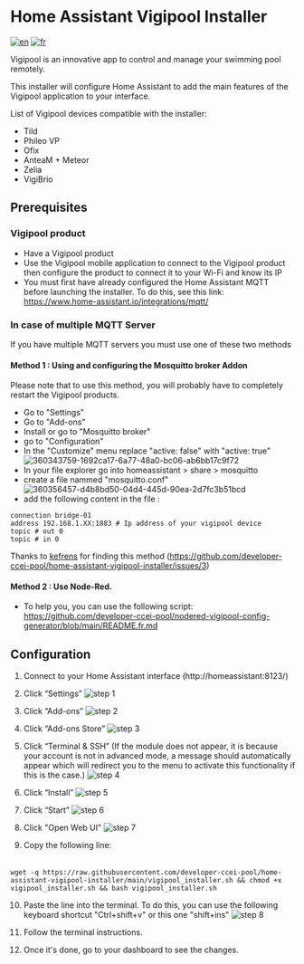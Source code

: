 # Home Assistant Vigipool Installer 

[![en](https://img.shields.io/badge/lang-en-white.svg)](https://github.com/developer-ccei-pool/home-assistant-vigipool-installer/blob/master/README.md)
[![fr](https://img.shields.io/badge/lang-fr-white.svg)](https://github.com/developer-ccei-pool/home-assistant-vigipool-installer/blob/master/README.fr.md)

Vigipool is an innovative app to control and manage your swimming pool remotely.

This installer will configure Home Assistant to add the main features of the Vigipool application to your interface.

List of Vigipool devices compatible with the installer:
- Tild
- Phileo VP
- Ofix
- AnteaM + Meteor
- Zelia
- VigiBrio

## Prerequisites

### Vigipool product

- Have a Vigipool product
- Use the Vigipool mobile application to connect to the Vigipool product then configure the product to connect it to your Wi-Fi and know its IP
- You must first have already configured the Home Assistant MQTT before launching the installer. To do this, see this link: https://www.home-assistant.io/integrations/mqtt/

### In case of multiple MQTT Server

If you have multiple MQTT servers you must use one of these two methods

#### Method 1 : Using and configuring the Mosquitto broker Addon
Please note that to use this method, you will probably have to completely restart the Vigipool products.
- Go to "Settings"
- Go to "Add-ons"
- Install or go to "Mosquitto broker"
- go to "Configuration"
- In the "Customize" menu replace "active: false" with "active: true"
![360343759-1692ca17-6a77-48a0-bc06-ab6bb17c9f72](https://github.com/user-attachments/assets/34d136db-16d2-42d4-966d-f4ade2ccab69)
- In your file explorer go into homeassistant > share > mosquitto
- create a file nammed "mosquitto.conf"
![360356457-d4b8bd50-04d4-445d-90ea-2d7fc3b51bcd](https://github.com/user-attachments/assets/6e31a244-1172-4698-b541-0610e1e9b804)
- add the following content in the file : 
```
connection bridge-01
address 192.168.1.XX:1883 # Ip address of your vigipool device
topic # out 0
topic # in 0
```
Thanks to [kefrens](https://github.com/kefrens) for finding this method (https://github.com/developer-ccei-pool/home-assistant-vigipool-installer/issues/3)

#### Method 2 : Use Node-Red. 
- To help you, you can use the following script: https://github.com/developer-ccei-pool/nodered-vigipool-config-generator/blob/main/README.fr.md



## Configuration

1. Connect to your Home Assistant interface (http://homeassistant:8123/)

1. Click “Settings” ![step 1](https://raw.githubusercontent.com/developer-ccei-pool/home-assistant-vigipool-installer/main/img/en/1.png)

1. Click “Add-ons” ![step 2](https://raw.githubusercontent.com/developer-ccei-pool/home-assistant-vigipool-installer/main/img/en/2.png)

1. Click “Add-ons Store” ![step 3](https://raw.githubusercontent.com/developer-ccei-pool/home-assistant-vigipool-installer/main/img/en/3.png)

1. Click “Terminal & SSH” (If the module does not appear, it is because your account is not in advanced mode, a message should automatically appear which will redirect you to the menu to activate this functionality if this is the case.) ![step 4](https://raw.githubusercontent.com/developer-ccei-pool/home-assistant-vigipool-installer/main/img/en/4.png)

1. Click “Install” ![step 5](https://raw.githubusercontent.com/developer-ccei-pool/home-assistant-vigipool-installer/main/img/en/5.png)

1. Click “Start” ![step 6](https://raw.githubusercontent.com/developer-ccei-pool/home-assistant-vigipool-installer/main/img/en/6.png)

1. Click "Open Web UI" ![step 7](https://raw.githubusercontent.com/developer-ccei-pool/home-assistant-vigipool-installer/main/img/en/7.png)

1. Copy the following line: 
######
    wget -q https://raw.githubusercontent.com/developer-ccei-pool/home-assistant-vigipool-installer/main/vigipool_installer.sh && chmod +x vigipool_installer.sh && bash vigipool_installer.sh

10. Paste the line into the terminal. To do this, you can use the following keyboard shortcut "Ctrl+shift+v" or this one "shift+ins" ![step 8](https://raw.githubusercontent.com/developer-ccei-pool/home-assistant-vigipool-installer/main/img/en/8.png)

1. Follow the terminal instructions.

1. Once it's done, go to your dashboard to see the changes.
